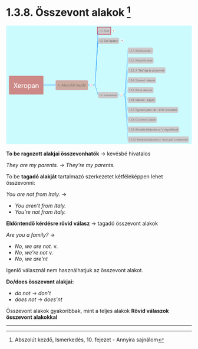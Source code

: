 # 1.3.8. Összevont alakok [^1]

![1.3](images/1.3.png)

**To be ragozott alakjai összevonhatók** -> kevésbé hivatalos

*They are my parents. -> They're my parents.*

To be **tagadó alakját** tartalmazó szerkezetet kétféleképpen lehet összevonni:

*You are not from Italy.* ->

* *You aren't from Italy.*
* *You're not from Italy.*

**Eldöntendő kérdésre rövid válasz** -> tagadó összevont alakok

*Are you a family?* ->

* *No, we are not.* v.
* *No, we're not* v.
* *No, we are'nt*

Igenlő válasznál nem használhatjuk az összevont alakot.

**Do/does összevont alakjai:**

* *do not* -> *don't*
* *does not* -> *does'nt*

Összevont alakok gyakoribbak, mint a teljes alakok
**Rövid válaszok összevont alakokkal**

---
[^1]: Abszolút kezdő, Ismerkedés, 10. fejezet - Annyira sajnálom